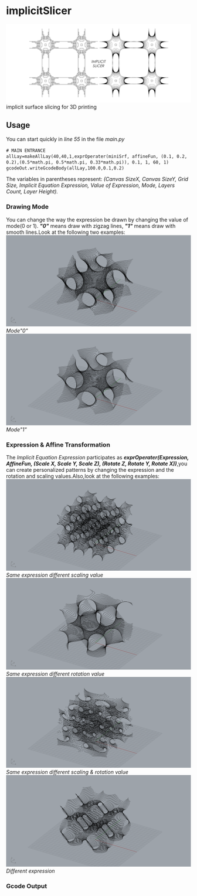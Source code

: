 # implicitSlicer
![titleImg](img/titleImg.jpg)
implicit surface slicing for 3D printing
## Usage
You can start quickly in *line 55* in the file *main.py*
```
# MAIN ENTRANCE
allLay=makeAllLay(40,40,1,exprOperater(miniSrf, affineFun, (0.1, 0.2, 0.2),(0.5*math.pi, 0.5*math.pi, 0.33*math.pi)), 0.1, 1, 60, 1)
gcodeOut.writeGcodeBody(allLay,100.0,0.1,0.2)
```
The variables in parentheses represent:
*(Canvas SizeX, Canvas SizeY, Grid Size, Implicit Equation Expression, Value of Expression, Mode, Layers Count, Layer Height).*

### Drawing Mode
You can change the way the expression be drawn by changing the value of mode(0 or 1). ***"0"*** means draw with zigzag lines, ***"1"*** means draw with smooth lines.Look at the following two examples:
![minisrf_mode0](img/minisrf_mode0.png)
*Mode"0"*
![minisrf_mode1](img/minisrf_mode1.png)
*Mode"1"*

### Expression & Affine Transformation
The *Implicit Equation Expression* participates as ***exprOperater(Expression, AffineFun, (Scale X, Scale Y, Scale Z), (Rotate Z, Rotate Y, Rotate X))***,you can create personalized patterns by changing the expression and the rotation and scaling values.Also,look at the following examples:
![minisrf_scale](img/minisrf_scale.png)
*Same expression different scaling value*
![minisrf_rotate](img/minisrf_rotate.png)
*Same expression different rotation value*
![minisrf_free](img/minisrf_free.png)
*Same expression different scaling & rotation value*
![schwarzP](img/schwarzP.png)
*Different expression*
### Gcode Output
